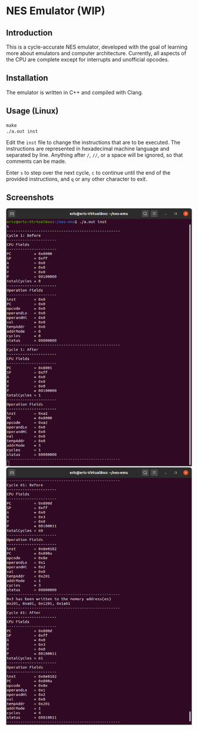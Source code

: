 # NES Emulator (WIP)

## Introduction

This is a cycle-accurate NES emulator, developed with the goal of learning more about emulators and computer architecture. Currently, all aspects of the CPU are complete except for interrupts and unofficial opcodes.

## Installation

The emulator is written in C++ and compiled with Clang.

## Usage (Linux)

```
make
./a.out inst
```
Edit the `inst` file to change the instructions that are to be executed. The instructions are represented in hexadecimal machine language and separated by line. Anything after `/`, `//`, or a space will be ignored, so that comments can be made.

Enter `s` to step over the next cycle, `c` to continue until the end of the provided instructions, and `q` or any other character to exit.

## Screenshots

![Screenshot1](/screenshot1.png)
![Screenshot2](/screenshot2.png)